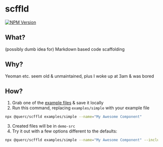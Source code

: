 # scffld

[![NPM Version](https://img.shields.io/npm/v/%40querc%2Fscffld)](https://www.npmjs.com/package/@querc/scffld)

## What?

(possibly dumb idea for) Markdown based code scaffolding

## Why?

Yeoman etc. seem old & unmaintained, plus I woke up at 3am & was bored

## How?

1. Grab one of the [example files](./examples) & save it locally
2. Run this command, replacing `examples/simple` with your example file

```sh
npx @querc/scffld examples/simple --name="My Awesome Component"
```

3. Created files will be in `demo-src`
4. Try it out with a few options different to the defaults:

```sh
npx @querc/scffld examples/simple --name="My Awesome Component" --includeStyle=false --yeah=false --nah=true
```
